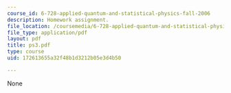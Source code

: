 ```yaml
---
course_id: 6-728-applied-quantum-and-statistical-physics-fall-2006
description: Homework assignment.
file_location: /coursemedia/6-728-applied-quantum-and-statistical-physics-fall-2006/172613655a32f48b1d3212b05e3d4b50_ps3.pdf
file_type: application/pdf
layout: pdf
title: ps3.pdf
type: course
uid: 172613655a32f48b1d3212b05e3d4b50

---
```

None